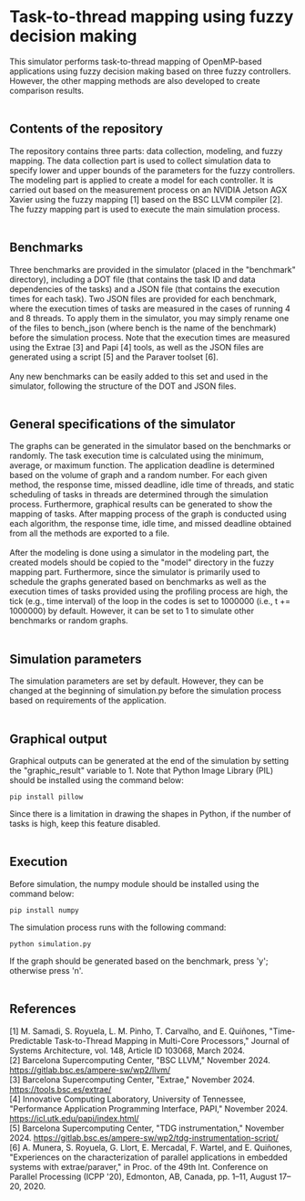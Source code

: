 # Task-to-thread mapping using fuzzy decision making
This simulator performs task-to-thread mapping of OpenMP-based applications using fuzzy decision making based on three fuzzy controllers. However, the other mapping methods are also developed to create comparison results.
<br/>
<br/>
## Contents of the repository
The repository contains three parts: data collection, modeling, and fuzzy mapping. The data collection part is used to collect simulation data to specify lower and upper bounds of the parameters for the fuzzy controllers. The modeling part is applied to create a model for each controller. It is carried out based on the measurement process on an NVIDIA Jetson AGX Xavier using the fuzzy mapping [1] based on the BSC LLVM compiler [2]. The fuzzy mapping part is used to execute the main simulation process.
<br/>
<br/>
## Benchmarks
Three benchmarks are provided in the simulator (placed in the "benchmark" directory), including a DOT file (that contains the task ID and data dependencies of the tasks) and a JSON file (that contains the execution times for each task). Two JSON files are provided for each benchmark, where the execution times of tasks are measured in the cases of running 4 and 8 threads. To apply them in the simulator, you may simply rename one of the files to bench_json (where bench is the name of the benchmark) before the simulation process. Note that the execution times are measured using the Extrae [3] and Papi [4] tools, as well as the JSON files are generated using a script [5] and the Paraver toolset [6].
<br/>
<br/>
Any new benchmarks can be easily added to this set and used in the simulator, following the structure of the DOT and JSON files.
<br/>
<br/>
## General specifications of the simulator
The graphs can be generated in the simulator based on the benchmarks or randomly. The task execution time is calculated using the minimum, average, or maximum function. The application deadline is determined based on the volume of graph and a random number. For each given method, the response time, missed deadline, idle time of threads, and static scheduling of tasks in threads are determined through the simulation process. Furthermore, graphical results can be generated to show the mapping of tasks. After mapping process of the graph is conducted using each algorithm, the response time, idle time, and missed deadline obtained from all the methods are exported to a file.
<br/>
<br/>
After the modeling is done using a simulator in the modeling part, the created models should be copied to the "model" directory in the fuzzy mapping part. Furthermore, since the simulator is primarily used to schedule the graphs generated based on benchmarks as well as the execution times of tasks provided using the profiling process are high, the tick (e.g., time interval) of the loop in the codes is set to 1000000 (i.e., t += 1000000) by default. However, it can be set to 1 to simulate other benchmarks or random graphs.
<br/>
<br/>
## Simulation parameters
The simulation parameters are set by default. However, they can be changed at the beginning of simulation.py before the simulation process based on requirements of the application.
<br/>
<br/>
## Graphical output
Graphical outputs can be generated at the end of the simulation by setting the "graphic_result" variable to 1. Note that Python Image Library (PIL) should be installed using the command below:
```
pip install pillow
```
Since there is a limitation in drawing the shapes in Python, if the number of tasks is high, keep this feature disabled.
<br/>
<br/>
## Execution
Before simulation, the numpy module should be installed using the command below:
```
pip install numpy
```
The simulation process runs with the following command:
```
python simulation.py
```
If the graph should be generated based on the benchmark, press 'y'; otherwise press 'n'.
<br/>
<br/>
## References
[1] M. Samadi, S. Royuela, L. M. Pinho, T. Carvalho, and E. Quiñones, "Time-Predictable Task-to-Thread Mapping in Multi-Core Processors," Journal of Systems Architecture, vol. 148, Article ID 103068, March 2024.
<br/>
[2] Barcelona Supercomputing Center, "BSC LLVM," November 2024. https://gitlab.bsc.es/ampere-sw/wp2/llvm/
<br/>
[3] Barcelona Supercomputing Center, "Extrae," November 2024. https://tools.bsc.es/extrae/
<br/>
[4] Innovative Computing Laboratory, University of Tennessee, "Performance Application Programming Interface, PAPI," November 2024. https://icl.utk.edu/papi/index.html/
<br/>
[5] Barcelona Supercomputing Center, "TDG instrumentation," November 2024. https://gitlab.bsc.es/ampere-sw/wp2/tdg-instrumentation-script/
<br/>
[6]	A. Munera, S. Royuela, G. Llort, E. Mercadal, F. Wartel, and E. Quiñones, "Experiences on the characterization of parallel applications in embedded systems with extrae/paraver," in Proc. of the 49th Int. Conference on Parallel Processing (ICPP '20), Edmonton, AB, Canada, pp. 1–11, August 17–20, 2020.
